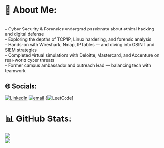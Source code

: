 # 💫 About Me:
<br>- Cyber Security & Forensics undergrad passionate about ethical hacking and digital defense<br>- Exploring the depths of TCP/IP, Linux hardening, and forensic analysis<br>- Hands-on with Wireshark, Nmap, IPTables — and diving into OSINT and SIEM strategies<br>- Completed virtual simulations with Deloitte, Mastercard, and Accenture on real-world cyber threats<br>- Former campus ambassador and outreach lead — balancing tech with teamwork<br>


## 🌐 Socials:
[![LinkedIn](https://img.shields.io/badge/LinkedIn-%230077B5.svg?logo=linkedin&logoColor=white)](https://linkedin.com/in/tarunpreet--kaur) [![email](https://img.shields.io/badge/Email-D14836?logo=gmail&logoColor=white)](mailto:tarunpreet2809@gmail.com) {![LeetCode](https://leetcode.com/u/tarunpreet_09/)]
# 📊 GitHub Stats:
![](https://github-readme-stats.vercel.app/api?username=tarunpreetk009&theme=dark&hide_border=true&include_all_commits=true&count_private=false)<br/>
![](https://github-readme-stats.vercel.app/api/top-langs/?username=tarunpreetk009&theme=dark&hide_border=true&include_all_commits=true&count_private=false&layout=compact)

<!-- Proudly created with GPRM ( https://gprm.itsvg.in ) -->
